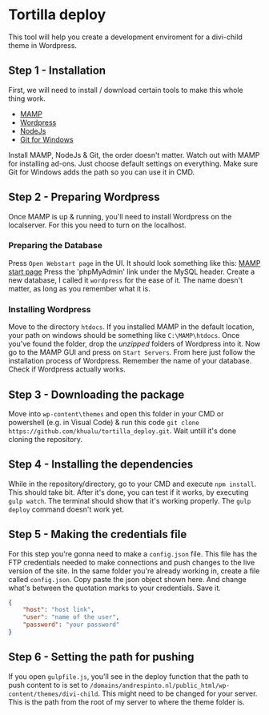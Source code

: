 # Tortilla deploy
This tool will help you create a development enviroment for a divi-child theme in Wordpress. 

## Step 1 - Installation
First, we will need to install / download certain tools to make this whole thing work. 
- [MAMP](https://www.mamp.info/en/downloads/)
- [Wordpress](https://nl.wordpress.org/download/)
- [NodeJs](https://nodejs.org/en/download/)
- [Git for Windows](https://git-scm.com/download/win)

Install MAMP, NodeJs & Git, the order doesn't matter. Watch out with MAMP for installing ad-ons. Just choose default settings on everything.
Make sure Git for Windows adds the path so you can use it in CMD. 

## Step 2 - Preparing Wordpress
Once MAMP is up & running, you'll need to install Wordpress on the localserver. For this you need to turn on the localhost.

### Preparing the Database
Press `Open Webstart page` in the UI. It should look something like this:
[MAMP start page](https://documentation.mamp.info/en/MAMP-Windows/Preferences/Open-WebStart-Page/WebStart.png)
Press the 'phpMyAdmin' link under the MySQL header. Create a new database, I called it `wordpress` for the ease of it. The name doesn't matter, as long as you remember what it is. 

### Installing Wordpress
Move to the directory `htdocs`. If you installed MAMP in the default location, your path on windows should be something like `C:\MAMP\htdocs`. 
Once you've found the folder, drop the _unzipped_ folders of Wordpress into it. Now go to the MAMP GUI and press on `Start Servers`.
From here just follow the installation process of Wordpress. Remember the name of your database. Check if Wordpress actually works.

## Step 3 - Downloading the package
Move into `wp-content\themes` and open this folder in your CMD or powershell (e.g. in Visual Code) & 
run this code `git clone https://github.com/khualu/tortilla_deploy.git`. Wait untill it's done cloning the repository. 

## Step 4 - Installing the dependencies
While in the repository/directory, go to your CMD and execute `npm install`. This should take bit. 
After it's done, you can test if it works, by executing `gulp watch`. The terminal should show that it's working properly. 
The `gulp deploy` command doesn't work yet. 

## Step 5 - Making the credentials file 
For this step you're gonna need to make a `config.json` file. This file has the FTP credentials needed to make connections and push changes to the live version of the site. 
In the same folder you're already working in, create a file called `config.json`. Copy paste the json object shown here. And change what's between the quotation marks to your credentials. Save it. 

```json
{
    "host": "host link",
    "user": "name of the user",
    "password": "your password"   
}
```

## Step 6 - Setting the path for pushing
If you open `gulpfile.js`, you'll see in the deploy function that the path to push content to is set to `/domains/andrespinto.nl/public_html/wp-content/themes/divi-child`. 
This might need to be changed for your server. This is the path from the root of my server to where the theme folder is. 

